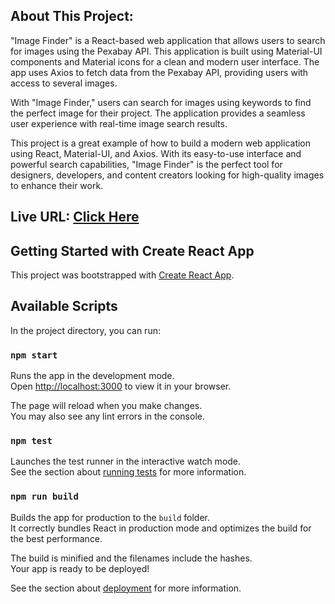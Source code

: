 

## About This Project:

"Image Finder" is a React-based web application that allows users to search for images using the Pexabay API. This application is built using Material-UI components and Material icons for a clean and modern user interface. The app uses Axios to fetch data from the Pexabay API, providing users with access to several images.

With "Image Finder," users can search for images using keywords to find the perfect image for their project. The application provides a seamless user experience with real-time image search results.

This project is a great example of how to build a modern web application using React, Material-UI, and Axios. With its easy-to-use interface and powerful search capabilities, "Image Finder" is the perfect tool for designers, developers, and content creators looking for high-quality images to enhance their work.

## Live URL: [Click Here](https://react-image-finder-3br.pages.dev/)

## Getting Started with Create React App

This project was bootstrapped with [Create React App](https://github.com/facebook/create-react-app).

## Available Scripts

In the project directory, you can run:

### `npm start`

Runs the app in the development mode.\
Open [http://localhost:3000](http://localhost:3000) to view it in your browser.

The page will reload when you make changes.\
You may also see any lint errors in the console.

### `npm test`

Launches the test runner in the interactive watch mode.\
See the section about [running tests](https://facebook.github.io/create-react-app/docs/running-tests) for more information.

### `npm run build`

Builds the app for production to the `build` folder.\
It correctly bundles React in production mode and optimizes the build for the best performance.

The build is minified and the filenames include the hashes.\
Your app is ready to be deployed!

See the section about [deployment](https://facebook.github.io/create-react-app/docs/deployment) for more information.

